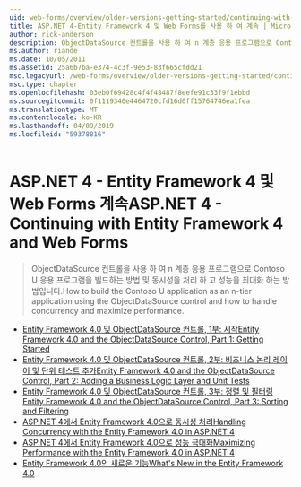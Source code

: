 ```yaml
---
uid: web-forms/overview/older-versions-getting-started/continuing-with-ef/index
title: ASP.NET 4-Entity Framework 4 및 Web Forms를 사용 하 여 계속 | Microsoft Docs
author: rick-anderson
description: ObjectDataSource 컨트롤을 사용 하 여 n 계층 응용 프로그램으로 Contoso U 응용 프로그램을 빌드하는 방법 및 동시성을 처리 하 고 성능을 최대화 하는 방법입니다.
ms.author: riande
ms.date: 10/05/2011
ms.assetid: 25a6b7ba-e374-4c3f-9e53-83f665cfdd21
msc.legacyurl: /web-forms/overview/older-versions-getting-started/continuing-with-ef
msc.type: chapter
ms.openlocfilehash: 03eb0f69428c4f4f48487f8eefe91c33f9f1ebbd
ms.sourcegitcommit: 0f1119340e4464720cfd16d0ff15764746ea1fea
ms.translationtype: MT
ms.contentlocale: ko-KR
ms.lasthandoff: 04/09/2019
ms.locfileid: "59378816"
---
```

# <a name="aspnet-4---continuing-with-entity-framework-4-and-web-forms"></a><span data-ttu-id="f69d5-103">ASP.NET 4 - Entity Framework 4 및 Web Forms 계속</span><span class="sxs-lookup"><span data-stu-id="f69d5-103">ASP.NET 4 - Continuing with Entity Framework 4 and Web Forms</span></span>

> <span data-ttu-id="f69d5-104">ObjectDataSource 컨트롤을 사용 하 여 n 계층 응용 프로그램으로 Contoso U 응용 프로그램을 빌드하는 방법 및 동시성을 처리 하 고 성능을 최대화 하는 방법입니다.</span><span class="sxs-lookup"><span data-stu-id="f69d5-104">How to build the Contoso U application as an n-tier application using the ObjectDataSource control and how to handle concurrency and maximize performance.</span></span>


- [<span data-ttu-id="f69d5-105">Entity Framework 4.0 및 ObjectDataSource 컨트롤, 1부: 시작</span><span class="sxs-lookup"><span data-stu-id="f69d5-105">Entity Framework 4.0 and the ObjectDataSource Control, Part 1: Getting Started</span></span>](using-the-entity-framework-and-the-objectdatasource-control-part-1-getting-started.md)
- [<span data-ttu-id="f69d5-106">Entity Framework 4.0 및 ObjectDataSource 컨트롤, 2부: 비즈니스 논리 레이어 및 단위 테스트 추가</span><span class="sxs-lookup"><span data-stu-id="f69d5-106">Entity Framework 4.0 and the ObjectDataSource Control, Part 2: Adding a Business Logic Layer and Unit Tests</span></span>](using-the-entity-framework-and-the-objectdatasource-control-part-2-adding-a-business-logic-layer-and-unit-tests.md)
- [<span data-ttu-id="f69d5-107">Entity Framework 4.0 및 ObjectDataSource 컨트롤, 3부: 정렬 및 필터링</span><span class="sxs-lookup"><span data-stu-id="f69d5-107">Entity Framework 4.0 and the ObjectDataSource Control, Part 3: Sorting and Filtering</span></span>](using-the-entity-framework-and-the-objectdatasource-control-part-3-sorting-and-filtering.md)
- [<span data-ttu-id="f69d5-108">ASP.NET 4에서 Entity Framework 4.0으로 동시성 처리</span><span class="sxs-lookup"><span data-stu-id="f69d5-108">Handling Concurrency with the Entity Framework 4.0 in ASP.NET 4</span></span>](handling-concurrency-with-the-entity-framework-in-an-asp-net-web-application.md)
- [<span data-ttu-id="f69d5-109">ASP.NET 4에서 Entity Framework 4.0으로 성능 극대화</span><span class="sxs-lookup"><span data-stu-id="f69d5-109">Maximizing Performance with the Entity Framework 4.0 in ASP.NET 4</span></span>](maximizing-performance-with-the-entity-framework-in-an-asp-net-web-application.md)
- [<span data-ttu-id="f69d5-110">Entity Framework 4.0의 새로운 기능</span><span class="sxs-lookup"><span data-stu-id="f69d5-110">What's New in the Entity Framework 4.0</span></span>](what-s-new-in-the-entity-framework-4.md)
